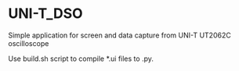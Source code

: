# UNI-T_DSO
Simple application for screen and data capture from UNI-T UT2062C oscilloscope

Use build.sh script to compile *.ui files to .py.

